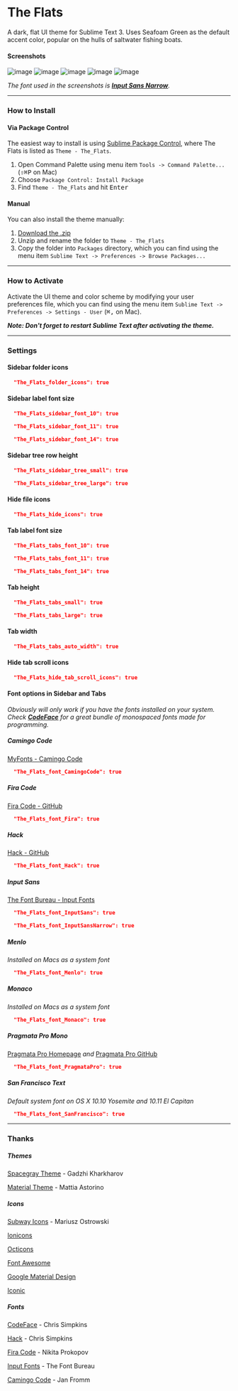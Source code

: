 # The Flats

A dark, flat UI theme for Sublime Text 3. Uses Seafoam Green as the default accent color, popular on the hulls of saltwater fishing boats.

#### Screenshots

![image](Screenshots/theflats.png)
![image](Screenshots/theflats1.png)
![image](Screenshots/theflats2.png)
![image](Screenshots/theflats3.png)
![image](Screenshots/theflats4.png)

*The font used in the screenshots is [__Input Sans Narrow__](http://input.fontbureau.com).*

***

### How to Install

#### Via Package Control

The easiest way to install is using [Sublime Package Control](https://sublime.wbond.net), where The Flats is listed as `Theme - The_Flats`.

1. Open Command Palette using menu item `Tools -> Command Palette...` (<kbd>⇧</kbd><kbd>⌘</kbd><kbd>P</kbd> on Mac)
2. Choose `Package Control: Install Package`
3. Find `Theme - The_Flats` and hit <kbd>Enter</kbd>

#### Manual

You can also install the theme manually:

1. [Download the .zip](https://github.com/mikedisbrow/theflats/archive/master.zip)
2. Unzip and rename the folder to `Theme - The_Flats`
3. Copy the folder into `Packages` directory, which you can find using the menu item `Sublime Text -> Preferences -> Browse Packages...`

***

### How to Activate

Activate the UI theme and color scheme by modifying your user preferences file, which you can find using the menu item `Sublime Text -> Preferences -> Settings - User` (<kbd>⌘</kbd><kbd>,</kbd> on Mac).

***Note: Don't forget to restart Sublime Text after activating the theme.***

***

### Settings

#### Sidebar folder icons
```json
  "The_Flats_folder_icons": true
```
#### Sidebar label font size
```json
  "The_Flats_sidebar_font_10": true
```
```json
  "The_Flats_sidebar_font_11": true
```
```json
  "The_Flats_sidebar_font_14": true
```
#### Sidebar tree row height
```json
  "The_Flats_sidebar_tree_small": true
```
```json
  "The_Flats_sidebar_tree_large": true
```
#### Hide file icons
```json
  "The_Flats_hide_icons": true
```
#### Tab label font size
```json
  "The_Flats_tabs_font_10": true
```
```json
  "The_Flats_tabs_font_11": true
```
```json
  "The_Flats_tabs_font_14": true
```
#### Tab height
```json
  "The_Flats_tabs_small": true
```
```json
  "The_Flats_tabs_large": true
```
#### Tab width
```json
  "The_Flats_tabs_auto_width": true
```
#### Hide tab scroll icons
```json
  "The_Flats_hide_tab_scroll_icons": true
```
#### Font options in Sidebar and Tabs
_Obviously will only work if you have the fonts installed on your system.
Check [__CodeFace__](https://github.com/chrissimpkins/codeface "CodeFace") for a great bundle of monospaced fonts made for programming._

##### Camingo Code
[MyFonts - Camingo Code](https://www.myfonts.com/fonts/jan-fromm/camingo-code/ "MyFonts - Camingo Code")
```json
  "The_Flats_font_CamingoCode": true
```
##### Fira Code
[Fira Code - GitHub](https://github.com/tonsky/FiraCode "Fira Code - GitHub")
```json
  "The_Flats_font_Fira": true
```
##### Hack
[Hack - GitHub](https://github.com/chrissimpkins/Hack "Hack - GitHub")
```json
  "The_Flats_font_Hack": true
```
##### Input Sans
[The Font Bureau - Input Fonts](http://input.fontbureau.com "Font Bureau Input Fonts")
```json
  "The_Flats_font_InputSans": true
```
```json
  "The_Flats_font_InputSansNarrow": true
```
##### Menlo
_Installed on Macs as a system font_
```json
  "The_Flats_font_Menlo": true
```
##### Monaco
_Installed on Macs as a system font_
```json
  "The_Flats_font_Monaco": true
```
##### Pragmata Pro Mono
[Pragmata Pro Homepage](http://www.fsd.it/shop/fonts/pragmatapro "Pragmata Pro") _and_ [Pragmata Pro GitHub](https://github.com/fabrizioschiavi/pragmatapro "Pragmata Pro GitHub")
```json
  "The_Flats_font_PragmataPro": true
```
##### San Francisco Text
_Default system font on OS X 10.10 Yosemite and 10.11 El Capitan_
```json
  "The_Flats_font_SanFrancisco": true
```
***

### Thanks
##### Themes
[Spacegray Theme](https://github.com/kkga/spacegray) - Gadzhi Kharkharov

[Material Theme](https://github.com/equinusocio/material-theme) - Mattia Astorino

##### Icons
[Subway Icons](https://github.com/mariuszostrowski/subway) - Mariusz Ostrowski

[Ionicons](https://github.com/driftyco/ionicons/)

[Octicons](https://octicons.github.com/)

[Font Awesome](https://fortawesome.github.io/Font-Awesome/icons/)

[Google Material Design](https://design.google.com/icons/)

[Iconic](https://github.com/iconic/open-iconic)

##### Fonts
[CodeFace](https://github.com/chrissimpkins/codeface) - Chris Simpkins

[Hack](https://github.com/chrissimpkins/Hack) - Chris Simpkins

[Fira Code](https://github.com/tonsky/FiraCode) - Nikita Prokopov

[Input Fonts](http://input.fontbureau.com) - The Font Bureau

[Camingo Code](https://www.myfonts.com/fonts/jan-fromm/camingo-code/) - Jan Fromm
